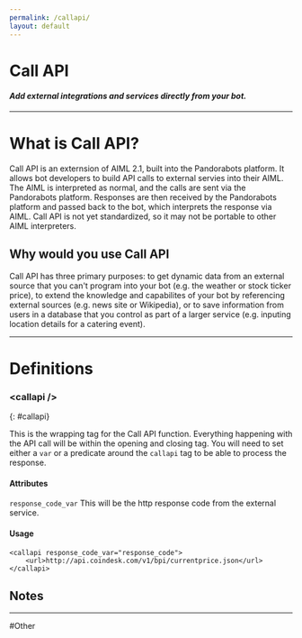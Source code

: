 ```yaml
---
permalink: /callapi/
layout: default
---
```


<div markdown="1" class="pb-docs__content">

# Call API

#### _Add external integrations and services directly from your bot._

---

# What is Call API?

Call API is an externsion of AIML 2.1, built into the Pandorabots platform. It allows bot developers to build API calls to external servies into their AIML. The AIML is interpreted as normal, and the calls are sent via the Pandorabots platform. Responses are then received by the Pandorabots platform and passed back to the bot, which interprets the response via AIML. Call API is not yet standardized, so it may not be portable to other AIML interpreters.

## Why would you use Call API

Call API has three primary purposes: to get dynamic data from an external source that you can't program into your bot (e.g. the weather or stock ticker price), to extend the knowledge and capabilites of your bot by referencing external sources (e.g. news site or Wikipedia), or to save information from users in a database that you control as part of a larger service (e.g. inputing location details for a catering event).

---

# Definitions

### &lt;callapi /&gt;
{: #callapi}

This is the wrapping tag for the Call API function. Everything happening with the API call will be within the opening and closing tag. You will need to set either a `var` or a predicate around the `callapi` tag to be able to process the response.

#### Attributes

`response_code_var`
This will be the http response code from the external service.

#### Usage

    <callapi response_code_var="response_code">
        <url>http://api.coindesk.com/v1/bpi/currentprice.json</url>
    </callapi>


## Notes

---

#Other

</div>
